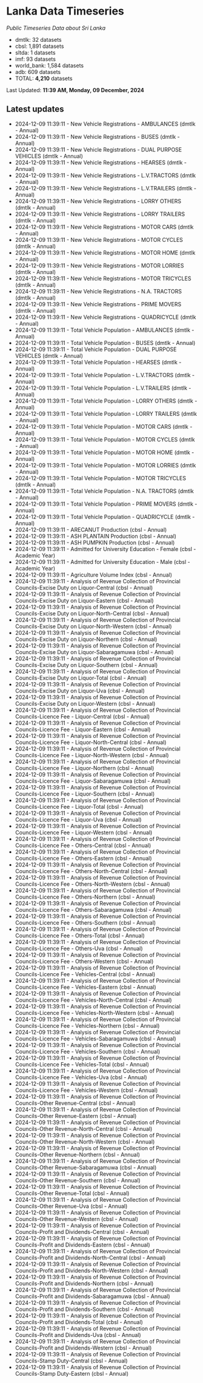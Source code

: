 # Lanka Data Timeseries
*Public Timeseries Data about Sri Lanka*

* dmtlk: 32 datasets
* cbsl: 1,891 datasets
* sltda: 1 datasets
* imf: 93 datasets
* world_bank: 1,584 datasets
* adb: 609 datasets
* TOTAL: **4,210** datasets

Last Updated: **11:39 AM, Monday, 09 December, 2024**

## Latest updates

* 2024-12-09 11:39:11 - New Vehicle Registrations - AMBULANCES (dmtlk - Annual)
* 2024-12-09 11:39:11 - New Vehicle Registrations - BUSES (dmtlk - Annual)
* 2024-12-09 11:39:11 - New Vehicle Registrations - DUAL PURPOSE VEHICLES (dmtlk - Annual)
* 2024-12-09 11:39:11 - New Vehicle Registrations - HEARSES (dmtlk - Annual)
* 2024-12-09 11:39:11 - New Vehicle Registrations - L.V.TRACTORS (dmtlk - Annual)
* 2024-12-09 11:39:11 - New Vehicle Registrations - L.V.TRAILERS (dmtlk - Annual)
* 2024-12-09 11:39:11 - New Vehicle Registrations - LORRY OTHERS (dmtlk - Annual)
* 2024-12-09 11:39:11 - New Vehicle Registrations - LORRY TRAILERS (dmtlk - Annual)
* 2024-12-09 11:39:11 - New Vehicle Registrations - MOTOR CARS (dmtlk - Annual)
* 2024-12-09 11:39:11 - New Vehicle Registrations - MOTOR CYCLES (dmtlk - Annual)
* 2024-12-09 11:39:11 - New Vehicle Registrations - MOTOR HOME (dmtlk - Annual)
* 2024-12-09 11:39:11 - New Vehicle Registrations - MOTOR LORRIES (dmtlk - Annual)
* 2024-12-09 11:39:11 - New Vehicle Registrations - MOTOR TRICYCLES (dmtlk - Annual)
* 2024-12-09 11:39:11 - New Vehicle Registrations - N.A. TRACTORS (dmtlk - Annual)
* 2024-12-09 11:39:11 - New Vehicle Registrations - PRIME MOVERS (dmtlk - Annual)
* 2024-12-09 11:39:11 - New Vehicle Registrations - QUADRICYCLE (dmtlk - Annual)
* 2024-12-09 11:39:11 - Total Vehicle Population - AMBULANCES (dmtlk - Annual)
* 2024-12-09 11:39:11 - Total Vehicle Population - BUSES (dmtlk - Annual)
* 2024-12-09 11:39:11 - Total Vehicle Population - DUAL PURPOSE VEHICLES (dmtlk - Annual)
* 2024-12-09 11:39:11 - Total Vehicle Population - HEARSES (dmtlk - Annual)
* 2024-12-09 11:39:11 - Total Vehicle Population - L.V.TRACTORS (dmtlk - Annual)
* 2024-12-09 11:39:11 - Total Vehicle Population - L.V.TRAILERS (dmtlk - Annual)
* 2024-12-09 11:39:11 - Total Vehicle Population - LORRY OTHERS (dmtlk - Annual)
* 2024-12-09 11:39:11 - Total Vehicle Population - LORRY TRAILERS (dmtlk - Annual)
* 2024-12-09 11:39:11 - Total Vehicle Population - MOTOR CARS (dmtlk - Annual)
* 2024-12-09 11:39:11 - Total Vehicle Population - MOTOR CYCLES (dmtlk - Annual)
* 2024-12-09 11:39:11 - Total Vehicle Population - MOTOR HOME (dmtlk - Annual)
* 2024-12-09 11:39:11 - Total Vehicle Population - MOTOR LORRIES (dmtlk - Annual)
* 2024-12-09 11:39:11 - Total Vehicle Population - MOTOR TRICYCLES (dmtlk - Annual)
* 2024-12-09 11:39:11 - Total Vehicle Population - N.A. TRACTORS (dmtlk - Annual)
* 2024-12-09 11:39:11 - Total Vehicle Population - PRIME MOVERS (dmtlk - Annual)
* 2024-12-09 11:39:11 - Total Vehicle Population - QUADRICYCLE (dmtlk - Annual)
* 2024-12-09 11:39:11 - ARECANUT Production (cbsl - Annual)
* 2024-12-09 11:39:11 - ASH PLANTAIN Production (cbsl - Annual)
* 2024-12-09 11:39:11 - ASH PUMPKIN Production (cbsl - Annual)
* 2024-12-09 11:39:11 - Admitted for University Education - Female (cbsl - Academic Year)
* 2024-12-09 11:39:11 - Admitted for University Education - Male (cbsl - Academic Year)
* 2024-12-09 11:39:11 - Agriculture Volume Index (cbsl - Annual)
* 2024-12-09 11:39:11 - Analysis of Revenue Collection of Provincial Councils-Excise Duty on Liquor-Central (cbsl - Annual)
* 2024-12-09 11:39:11 - Analysis of Revenue Collection of Provincial Councils-Excise Duty on Liquor-Eastern (cbsl - Annual)
* 2024-12-09 11:39:11 - Analysis of Revenue Collection of Provincial Councils-Excise Duty on Liquor-North-Central (cbsl - Annual)
* 2024-12-09 11:39:11 - Analysis of Revenue Collection of Provincial Councils-Excise Duty on Liquor-North-Western (cbsl - Annual)
* 2024-12-09 11:39:11 - Analysis of Revenue Collection of Provincial Councils-Excise Duty on Liquor-Northern (cbsl - Annual)
* 2024-12-09 11:39:11 - Analysis of Revenue Collection of Provincial Councils-Excise Duty on Liquor-Sabaragamuwa (cbsl - Annual)
* 2024-12-09 11:39:11 - Analysis of Revenue Collection of Provincial Councils-Excise Duty on Liquor-Southern (cbsl - Annual)
* 2024-12-09 11:39:11 - Analysis of Revenue Collection of Provincial Councils-Excise Duty on Liquor-Total (cbsl - Annual)
* 2024-12-09 11:39:11 - Analysis of Revenue Collection of Provincial Councils-Excise Duty on Liquor-Uva (cbsl - Annual)
* 2024-12-09 11:39:11 - Analysis of Revenue Collection of Provincial Councils-Excise Duty on Liquor-Western (cbsl - Annual)
* 2024-12-09 11:39:11 - Analysis of Revenue Collection of Provincial Councils-Licence Fee - Liquor-Central (cbsl - Annual)
* 2024-12-09 11:39:11 - Analysis of Revenue Collection of Provincial Councils-Licence Fee - Liquor-Eastern (cbsl - Annual)
* 2024-12-09 11:39:11 - Analysis of Revenue Collection of Provincial Councils-Licence Fee - Liquor-North-Central (cbsl - Annual)
* 2024-12-09 11:39:11 - Analysis of Revenue Collection of Provincial Councils-Licence Fee - Liquor-North-Western (cbsl - Annual)
* 2024-12-09 11:39:11 - Analysis of Revenue Collection of Provincial Councils-Licence Fee - Liquor-Northern (cbsl - Annual)
* 2024-12-09 11:39:11 - Analysis of Revenue Collection of Provincial Councils-Licence Fee - Liquor-Sabaragamuwa (cbsl - Annual)
* 2024-12-09 11:39:11 - Analysis of Revenue Collection of Provincial Councils-Licence Fee - Liquor-Southern (cbsl - Annual)
* 2024-12-09 11:39:11 - Analysis of Revenue Collection of Provincial Councils-Licence Fee - Liquor-Total (cbsl - Annual)
* 2024-12-09 11:39:11 - Analysis of Revenue Collection of Provincial Councils-Licence Fee - Liquor-Uva (cbsl - Annual)
* 2024-12-09 11:39:11 - Analysis of Revenue Collection of Provincial Councils-Licence Fee - Liquor-Western (cbsl - Annual)
* 2024-12-09 11:39:11 - Analysis of Revenue Collection of Provincial Councils-Licence Fee - Others-Central (cbsl - Annual)
* 2024-12-09 11:39:11 - Analysis of Revenue Collection of Provincial Councils-Licence Fee - Others-Eastern (cbsl - Annual)
* 2024-12-09 11:39:11 - Analysis of Revenue Collection of Provincial Councils-Licence Fee - Others-North-Central (cbsl - Annual)
* 2024-12-09 11:39:11 - Analysis of Revenue Collection of Provincial Councils-Licence Fee - Others-North-Western (cbsl - Annual)
* 2024-12-09 11:39:11 - Analysis of Revenue Collection of Provincial Councils-Licence Fee - Others-Northern (cbsl - Annual)
* 2024-12-09 11:39:11 - Analysis of Revenue Collection of Provincial Councils-Licence Fee - Others-Sabaragamuwa (cbsl - Annual)
* 2024-12-09 11:39:11 - Analysis of Revenue Collection of Provincial Councils-Licence Fee - Others-Southern (cbsl - Annual)
* 2024-12-09 11:39:11 - Analysis of Revenue Collection of Provincial Councils-Licence Fee - Others-Total (cbsl - Annual)
* 2024-12-09 11:39:11 - Analysis of Revenue Collection of Provincial Councils-Licence Fee - Others-Uva (cbsl - Annual)
* 2024-12-09 11:39:11 - Analysis of Revenue Collection of Provincial Councils-Licence Fee - Others-Western (cbsl - Annual)
* 2024-12-09 11:39:11 - Analysis of Revenue Collection of Provincial Councils-Licence Fee - Vehicles-Central (cbsl - Annual)
* 2024-12-09 11:39:11 - Analysis of Revenue Collection of Provincial Councils-Licence Fee - Vehicles-Eastern (cbsl - Annual)
* 2024-12-09 11:39:11 - Analysis of Revenue Collection of Provincial Councils-Licence Fee - Vehicles-North-Central (cbsl - Annual)
* 2024-12-09 11:39:11 - Analysis of Revenue Collection of Provincial Councils-Licence Fee - Vehicles-North-Western (cbsl - Annual)
* 2024-12-09 11:39:11 - Analysis of Revenue Collection of Provincial Councils-Licence Fee - Vehicles-Northern (cbsl - Annual)
* 2024-12-09 11:39:11 - Analysis of Revenue Collection of Provincial Councils-Licence Fee - Vehicles-Sabaragamuwa (cbsl - Annual)
* 2024-12-09 11:39:11 - Analysis of Revenue Collection of Provincial Councils-Licence Fee - Vehicles-Southern (cbsl - Annual)
* 2024-12-09 11:39:11 - Analysis of Revenue Collection of Provincial Councils-Licence Fee - Vehicles-Total (cbsl - Annual)
* 2024-12-09 11:39:11 - Analysis of Revenue Collection of Provincial Councils-Licence Fee - Vehicles-Uva (cbsl - Annual)
* 2024-12-09 11:39:11 - Analysis of Revenue Collection of Provincial Councils-Licence Fee - Vehicles-Western (cbsl - Annual)
* 2024-12-09 11:39:11 - Analysis of Revenue Collection of Provincial Councils-Other Revenue-Central (cbsl - Annual)
* 2024-12-09 11:39:11 - Analysis of Revenue Collection of Provincial Councils-Other Revenue-Eastern (cbsl - Annual)
* 2024-12-09 11:39:11 - Analysis of Revenue Collection of Provincial Councils-Other Revenue-North-Central (cbsl - Annual)
* 2024-12-09 11:39:11 - Analysis of Revenue Collection of Provincial Councils-Other Revenue-North-Western (cbsl - Annual)
* 2024-12-09 11:39:11 - Analysis of Revenue Collection of Provincial Councils-Other Revenue-Northern (cbsl - Annual)
* 2024-12-09 11:39:11 - Analysis of Revenue Collection of Provincial Councils-Other Revenue-Sabaragamuwa (cbsl - Annual)
* 2024-12-09 11:39:11 - Analysis of Revenue Collection of Provincial Councils-Other Revenue-Southern (cbsl - Annual)
* 2024-12-09 11:39:11 - Analysis of Revenue Collection of Provincial Councils-Other Revenue-Total (cbsl - Annual)
* 2024-12-09 11:39:11 - Analysis of Revenue Collection of Provincial Councils-Other Revenue-Uva (cbsl - Annual)
* 2024-12-09 11:39:11 - Analysis of Revenue Collection of Provincial Councils-Other Revenue-Western (cbsl - Annual)
* 2024-12-09 11:39:11 - Analysis of Revenue Collection of Provincial Councils-Profit and Dividends-Central (cbsl - Annual)
* 2024-12-09 11:39:11 - Analysis of Revenue Collection of Provincial Councils-Profit and Dividends-Eastern (cbsl - Annual)
* 2024-12-09 11:39:11 - Analysis of Revenue Collection of Provincial Councils-Profit and Dividends-North-Central (cbsl - Annual)
* 2024-12-09 11:39:11 - Analysis of Revenue Collection of Provincial Councils-Profit and Dividends-North-Western (cbsl - Annual)
* 2024-12-09 11:39:11 - Analysis of Revenue Collection of Provincial Councils-Profit and Dividends-Northern (cbsl - Annual)
* 2024-12-09 11:39:11 - Analysis of Revenue Collection of Provincial Councils-Profit and Dividends-Sabaragamuwa (cbsl - Annual)
* 2024-12-09 11:39:11 - Analysis of Revenue Collection of Provincial Councils-Profit and Dividends-Southern (cbsl - Annual)
* 2024-12-09 11:39:11 - Analysis of Revenue Collection of Provincial Councils-Profit and Dividends-Total (cbsl - Annual)
* 2024-12-09 11:39:11 - Analysis of Revenue Collection of Provincial Councils-Profit and Dividends-Uva (cbsl - Annual)
* 2024-12-09 11:39:11 - Analysis of Revenue Collection of Provincial Councils-Profit and Dividends-Western (cbsl - Annual)
* 2024-12-09 11:39:11 - Analysis of Revenue Collection of Provincial Councils-Stamp Duty-Central (cbsl - Annual)
* 2024-12-09 11:39:11 - Analysis of Revenue Collection of Provincial Councils-Stamp Duty-Eastern (cbsl - Annual)